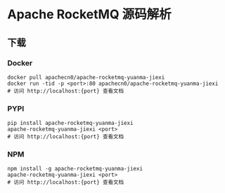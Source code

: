 # Apache RocketMQ 源码解析

## 下载

### Docker

```
docker pull apachecn0/apache-rocketmq-yuanma-jiexi
docker run -tid -p <port>:80 apachecn0/apache-rocketmq-yuanma-jiexi
# 访问 http://localhost:{port} 查看文档
```

### PYPI

```
pip install apache-rocketmq-yuanma-jiexi
apache-rocketmq-yuanma-jiexi <port>
# 访问 http://localhost:{port} 查看文档
```

### NPM

```
npm install -g apache-rocketmq-yuanma-jiexi
apache-rocketmq-yuanma-jiexi <port>
# 访问 http://localhost:{port} 查看文档
```